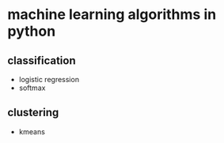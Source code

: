 # machine learning algorithms in python

## classification 
- logistic regression
- softmax

## clustering
- kmeans